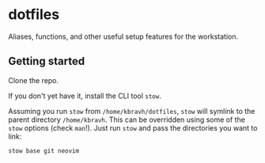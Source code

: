 # dotfiles
Aliases, functions, and other useful setup features for the workstation.

## Getting started
Clone the repo.

If you don't yet have it, install the CLI tool `stow`.

Assuming you run `stow` from `/home/kbravh/dotfiles`, `stow` will symlink to the parent directory
`/home/kbravh`. This can be overridden using some of the `stow` options (check `man`!). Just run 
`stow` and pass the directories you want to link: 

```bash
stow base git neovim
```


